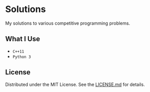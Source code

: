 # Solutions

My solutions to various competitive programming problems.

## What I Use

- `C++11`
- `Python 3`

## License

Distributed under the MIT License. See the [LICENSE.md](LICENSE.md) for details.
